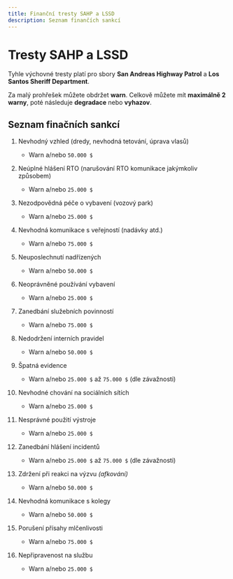 ```yaml
---
title: Finanční tresty SAHP a LSSD
description: Seznam finančích sankcí
---
```


# Tresty SAHP a LSSD

Tyhle výchovné tresty platí pro sbory **San Andreas Highway Patrol** a **Los Santos Sheriff Department**.

Za malý prohřešek můžete obdržet **warn**. Celkově můžete mít **maximálně 2 warny**, poté následuje **degradace** nebo **vyhazov**.

## Seznam finačních sankcí

1. Nevhodný vzhled (dredy, nevhodná tetování, úprava vlasů)
   - Warn a/nebo `50.000 $`

2. Neúplné hlášení RTO (narušování RTO komunikace jakýmkoliv způsobem)
   - Warn a/nebo `25.000 $`

3. Nezodpovědná péče o vybavení (vozový park)
   - Warn a/nebo `25.000 $`

4. Nevhodná komunikace s veřejností (nadávky atd.)
   - Warn a/nebo `75.000 $`

5. Neuposlechnutí nadřízených
   - Warn a/nebo `50.000 $`

6. Neoprávněné používání vybavení
   - Warn a/nebo `25.000 $`

7. Zanedbání služebních povinností
   - Warn a/nebo `75.000 $`

8. Nedodržení interních pravidel
   - Warn a/nebo `50.000 $`

9. Špatná evidence
   - Warn a/nebo `25.000 $` až `75.000 $` (dle závažnosti)

10. Nevhodné chování na sociálních sítích
    - Warn a/nebo `25.000 $`

11. Nesprávné použití výstroje
    - Warn a/nebo `25.000 $`

12. Zanedbání hlášení incidentů
    - Warn a/nebo `25.000 $` až `75.000 $` (dle závažnosti)

13. Zdržení při reakci na výzvu *(afkování)*
    - Warn a/nebo `50.000 $`

14. Nevhodná komunikace s kolegy
    - Warn a/nebo `50.000 $`

15. Porušení přísahy mlčenlivosti
    - Warn a/nebo `75.000 $`

16. Nepřipravenost na službu
    - Warn a/nebo `25.000 $`
